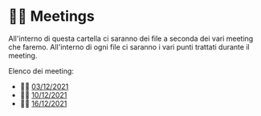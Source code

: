# 🤝🏼 Meetings

All'interno di questa cartella ci saranno dei file a seconda dei vari meeting che faremo. All'interno di ogni file ci saranno i vari punti trattati durante il meeting.

Elenco dei meeting:

- 🤝🏼 [03/12/2021](03_12_2021/README.md)
- 🤝🏼 [10/12/2021](10_12_2021/README.md)
- 🤝🏼 [16/12/2021](16_12_2021/README.md)
